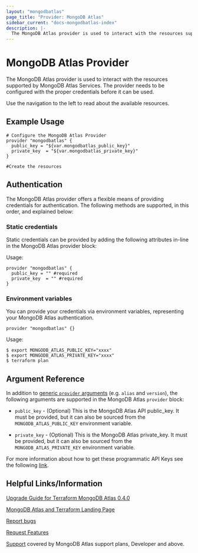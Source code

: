 ```yaml
---
layout: "mongodbatlas"
page_title: "Provider: MongoDB Atlas"
sidebar_current: "docs-mongodbatlas-index"
description: |-
  The MongoDB Atlas provider is used to interact with the resources supported by MongoDB Atlas Services. The provider needs to be configured with the proper credentials before it can be used.
---
```


# MongoDB Atlas Provider

The MongoDB Atlas provider is used to interact with the resources supported by MongoDB Atlas Services. The provider needs to be configured with the proper credentials before it can be used.

Use the navigation to the left to read about the available resources.

## Example Usage
```hcl
# Configure the MongoDB Atlas Provider
provider "mongodbatlas" {
  public_key = "${var.mongodbatlas_public_key}"
  private_key  = "${var.mongodbatlas_private_key}"
}

#Create the resources
```

## Authentication

The MongoDB Atlas provider offers a flexible means of providing credentials for authentication. The following methods are supported, in this order, and explained below:

### Static credentials

Static credentials can be provided by adding the following attributes in-line in the MongoDB Atlas provider block:

Usage:

```hcl
provider "mongodbatlas" {
  public_key = "" #required
  private_key  = "" #required
}
```

### Environment variables

You can provide your credentials via environment variables, representing your MongoDB Atlas
authentication.

```hcl
provider "mongodbatlas" {}
```

Usage:

```shell
$ export MONGODB_ATLAS_PUBLIC_KEY="xxxx"
$ export MONGODB_ATLAS_PRIVATE_KEY="xxxx"
$ terraform plan
```

## Argument Reference

In addition to [generic `provider`
arguments](https://www.terraform.io/docs/configuration/providers.html) (e.g.
`alias` and `version`), the following arguments are supported in the MongoDB
Atlas `provider` block:

* `public_key` - (Optional) This is the MongoDB Atlas API public_key. It must be
  provided, but it can also be sourced from the `MONGODB_ATLAS_PUBLIC_KEY`
  environment variable.

* `private_key` - (Optional) This is the MongoDB Atlas private_key. It must be
  provided, but it can also be sourced from the `MONGODB_ATLAS_PRIVATE_KEY`
  environment variable.

For more information about how to get these programmatic API Keys see the following [link](https://docs.atlas.mongodb.com/configure-api-access/#manage-programmatic-access-to-an-organization).

## Helpful Links/Information

[Upgrade Guide for Terraform MongoDB Atlas 0.4.0](https://www.mongodb.com/blog/post/upgrade-guide-for-terraform-mongodb-atlas-040)

[MongoDB Atlas and Terraform Landing Page](https://www.mongodb.com/atlas/terraform)

[Report bugs](https://github.com/terraform-providers/terraform-provider-mongodbatlas/issues)

[Request Features](https://feedback.mongodb.com/forums/924145-atlas?category_id=370723)

[Support](https://docs.atlas.mongodb.com/support/) covered by MongoDB Atlas support plans, Developer and above.
